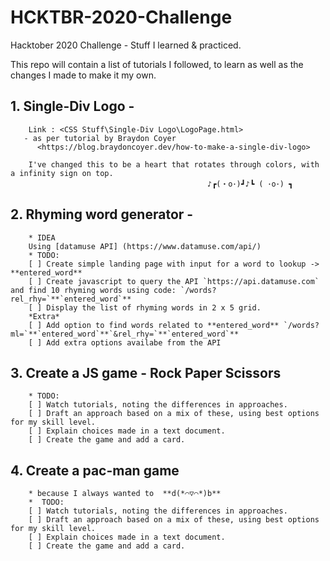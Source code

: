 # HCKTBR-2020-Challenge

 Hacktober 2020 Challenge - Stuff I learned & practiced.

This repo will contain a list of tutorials I followed, to learn as well as the changes I made to make it my own.

## 1. Single-Div Logo  - 
        Link : <CSS Stuff\Single-Div Logo\LogoPage.html>
       - as per tutorial by Braydon Coyer
          <https://blog.braydoncoyer.dev/how-to-make-a-single-div-logo>

        I've changed this to be a heart that rotates through colors, with a infinity sign on top.
                                                ♪┏(・o･)┛♪┗ ( ･o･) ┓

## 2. Rhyming word generator -
        * IDEA
        Using [datamuse API] (https://www.datamuse.com/api/)
        * TODO: 
        [ ] Create simple landing page with input for a word to lookup -> **entered_word**
        [ ] Create javascript to query the API `https://api.datamuse.com` and find 10 rhyming words using code: `/words?rel_rhy=`**`entered_word`**
        [ ] Display the list of rhyming words in 2 x 5 grid.
        *Extra*
        [ ] Add option to find words related to **entered_word** `/words?ml=`**`entered_word`**`&rel_rhy=`**`entered_word`**
        [ ] Add extra options availabe from the API

## 3. Create a JS game - Rock Paper Scissors
        * TODO:
        [ ] Watch tutorials, noting the differences in approaches.
        [ ] Draft an approach based on a mix of these, using best options for my skill level.
        [ ] Explain choices made in a text document.
        [ ] Create the game and add a card.


## 4. Create a pac-man game 
        * because I always wanted to  **d(*⌒▽⌒*)b**
        *  TODO:
        [ ] Watch tutorials, noting the differences in approaches.
        [ ] Draft an approach based on a mix of these, using best options for my skill level.
        [ ] Explain choices made in a text document.
        [ ] Create the game and add a card.



